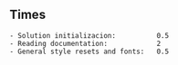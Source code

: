 ﻿
## Times
	- Solution initializacion:			0.5
	- Reading documentation:			2
	- General style resets and fonts:	0.5